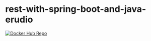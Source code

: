 # rest-with-spring-boot-and-java-erudio
[![Docker Hub Repo](https://img.shields.io/docker/pulls/brunojustiniano/rest-with-spring-boot-erudio.svg)](https://hub.docker.com/repository/docker/brunojustiniano/rest-with-spring-boot-erudio)